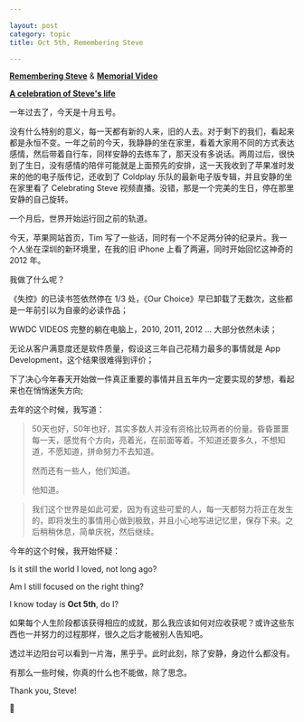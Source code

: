 ```yaml
---

layout: post
category: topic
title: Oct 5th, Remembering Steve

---
```


[**Remembering Steve**](http://www.apple.com/stevejobs) & [**Memorial Video**](http://movies.apple.com/media/us/stevejobs/stevejobs-memorial-us-20121005_848x480.mp4)

[**A celebration of Steve's life**](http://events.apple.com.edgesuite.net/10oiuhfvojb23/event/index.html)

一年过去了，今天是十月五号。

没有什么特别的意义，每一天都有新的人来，旧的人去。对于剩下的我们，看起来都是永恒不变。一年之前的今天，我静静的坐在家里，看着大家用不同的方式表达感情，然后带着自行车，同样安静的去练车了，那天没有多说话。两周过后，很快到了生日，没有感情的陪伴可能就是上面预先的安排，这一天我收到了苹果准时发来的他的电子版传记，还收到了 Coldplay 乐队的最新电子版专辑，并且安静的坐在家里看了 Celebrating Steve 视频直播。没错，那是一个完美的生日，停在那里安静的自己旋转。

一个月后，世界开始运行回之前的轨道。

今天，苹果网站首页，Tim 写了一些话，同时有一个不足两分钟的纪录片。我一个人坐在深圳的新环境里，在我的旧 iPhone 上看了两遍，同时开始回忆这神奇的 2012 年。

我做了什么呢？

《失控》的已读书签依然停在 1/3 处，《Our Choice》早已卸载了无数次，这些都是一年前引以为自豪的必读作品；

WWDC VIDEOS 完整的躺在电脑上，2010, 2011, 2012 ... 大部分依然未读；

无论从客户满意度还是软件质量，假设这三年自己花精力最多的事情就是 App Development，这个结果很难得到评价；

下了决心今年春天开始做一件真正重要的事情并且五年内一定要实现的梦想，看起来也在悄悄迷失方向;

去年的这个时候，我写道：

> 50天也好，50年也好，其实多数人并没有资格比较两者的份量。昏昏噩噩每一天，感觉有个方向，亮着光，在前面等着。不知道还要多久，不想知道，不愿知道，拼命努力不去知道。
>
> 然而还有一些人，他们知道。
>
> 他知道。

> 我们这个世界是如此可爱，因为有这些可爱的人，每一天都努力将正在发生的，即将发生的事情用心做到极致，并且小心地写进记忆里，保存下来。之后稍稍休息，简单庆祝，然后继续。

今年的这个时候，我开始怀疑：

Is it still the world I loved, not long ago?
 
Am I still focused on the right thing?

I know today is **Oct 5th**, do I?

如果每个人生阶段都该获得相应的成就，那么我应该如何对应收获呢？或许这些东西也一并努力的过程那样，很久之后才能被别人告知吧。

透过半边阳台可以看到一片海，黑乎乎。此时此刻，除了安静，身边什么都没有。

有那么一些时候，你真的什么也不能做，除了思念。

Thank you, Steve!


